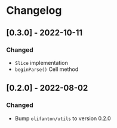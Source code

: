 # Changelog

## [0.3.0] - 2022-10-11

### Changed

* `Slice` implementation
* `beginParse()` Cell method

## [0.2.0] - 2022-08-02

### Changed

* Bump `olifanton/utils` to version 0.2.0
